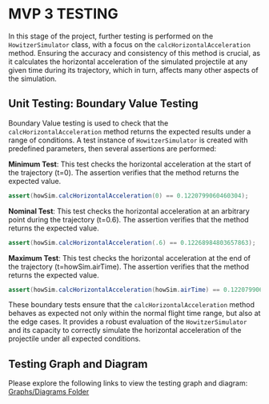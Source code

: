 # MVP 3 TESTING
In this stage of the project, further testing is performed on the `HowitzerSimulator` class, with a focus on the `calcHorizontalAcceleration` method. Ensuring the accuracy and consistency of this method is crucial, as it calculates the horizontal acceleration of the simulated projectile at any given time during its trajectory, which in turn, affects many other aspects of the simulation.

## Unit Testing: Boundary Value Testing
Boundary Value testing is used to check that the `calcHorizontalAcceleration` method returns the expected results under a range of conditions. A test instance of `HowitzerSimulator` is created with predefined parameters, then several assertions are performed:

**Minimum Test**: This test checks the horizontal acceleration at the start of the trajectory (t=0). The assertion verifies that the method returns the expected value.
```java
assert(howSim.calcHorizontalAcceleration(0) == 0.1220799060460304);
```

**Nominal Test**: This test checks the horizontal acceleration at an arbitrary point during the trajectory (t=0.6). The assertion verifies that the method returns the expected value.
```java
assert(howSim.calcHorizontalAcceleration(.6) == 0.12268984803657863);
```

**Maximum Test**: This test checks the horizontal acceleration at the end of the trajectory (t=howSim.airTime). The assertion verifies that the method returns the expected value.
```java
assert(howSim.calcHorizontalAcceleration(howSim.airTime) == 0.1220799060460304);
```

These boundary tests ensure that the `calcHorizontalAcceleration` method behaves as expected not only within the normal flight time range, but also at the edge cases. It provides a robust evaluation of the `HowitzerSimulator` and its capacity to correctly simulate the horizontal acceleration of the projectile under all expected conditions.

## Testing Graph and Diagram
Please explore the following links to view the testing graph and diagram:
[Graphs/Diagrams Folder](https://gitlab.com/sseboys/ense375-project/-/tree/mvpThree/GraphDiagram)


